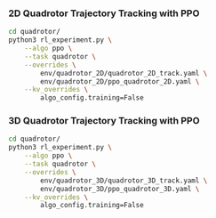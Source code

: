 ### 2D Quadrotor Trajectory Tracking with PPO

```bash
cd quadrotor/
python3 rl_experiment.py \
    --algo ppo \
    --task quadrotor \
    --overrides \
        env/quadrotor_2D/quadrotor_2D_track.yaml \
        env/quadrotor_2D/ppo_quadrotor_2D.yaml \
    --kv_overrides \
        algo_config.training=False
```

### 3D Quadrotor Trajectory Tracking with PPO

```bash
cd quadrotor/
python3 rl_experiment.py \
    --algo ppo \
    --task quadrotor \
    --overrides \
        env/quadrotor_3D/quadrotor_3D_track.yaml \
        env/quadrotor_3D/ppo_quadrotor_3D.yaml \
    --kv_overrides \
        algo_config.training=False
```


